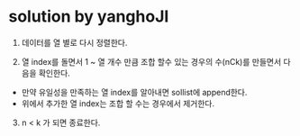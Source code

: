 # solution by yanghoJI

1. 데이터를 열 별로 다시 정렬한다.

2. 열 index를 돌면서 1 ~ 열 개수 만큼 조합 할수 있는 경우의 수(nCk)를 만들면서 다음을 확인한다.
- 만약 유일성을 만족하는 열 index를 알아내면 sollist에 append한다.
- 위에서 추가한 열 index는 조합 할 수는 경우에서 제거한다.

3. n < k 가 되면 종료한다.
